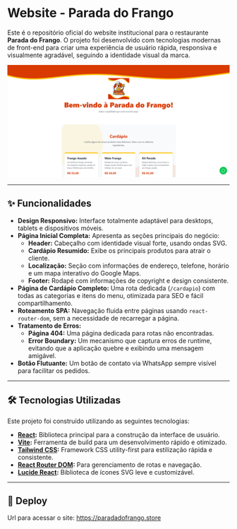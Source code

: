 # Website - Parada do Frango

Este é o repositório oficial do website institucional para o restaurante **Parada do Frango**. O projeto foi desenvolvido com tecnologias modernas de front-end para criar uma experiência de usuário rápida, responsiva e visualmente agradável, seguindo a identidade visual da marca.

![Screenshot da Página Inicial](src/images/paginaInicial.png)

---

## ✨ Funcionalidades

- **Design Responsivo:** Interface totalmente adaptável para desktops, tablets e dispositivos móveis.
- **Página Inicial Completa:** Apresenta as seções principais do negócio:
    - **Header:** Cabeçalho com identidade visual forte, usando ondas SVG.
    - **Cardápio Resumido:** Exibe os principais produtos para atrair o cliente.
    - **Localização:** Seção com informações de endereço, telefone, horário e um mapa interativo do Google Maps.
    - **Footer:** Rodapé com informações de copyright e design consistente.
- **Página de Cardápio Completo:** Uma rota dedicada (`/cardapio`) com todas as categorias e itens do menu, otimizada para SEO e fácil compartilhamento.
- **Roteamento SPA:** Navegação fluida entre páginas usando `react-router-dom`, sem a necessidade de recarregar a página.
- **Tratamento de Erros:**
    - **Página 404:** Uma página dedicada para rotas não encontradas.
    - **Error Boundary:** Um mecanismo que captura erros de runtime, evitando que a aplicação quebre e exibindo uma mensagem amigável.
- **Botão Flutuante:** Um botão de contato via WhatsApp sempre visível para facilitar os pedidos.

---

## 🛠️ Tecnologias Utilizadas

Este projeto foi construído utilizando as seguintes tecnologias:

- **[React](https://reactjs.org/):** Biblioteca principal para a construção da interface de usuário.
- **[Vite](https://vitejs.dev/):** Ferramenta de build para um desenvolvimento rápido e otimizado.
- **[Tailwind CSS](https://tailwindcss.com/):** Framework CSS utility-first para estilização rápida e consistente.
- **[React Router DOM](https://reactrouter.com/):** Para gerenciamento de rotas e navegação.
- **[Lucide React](https://lucide.dev/):** Biblioteca de ícones SVG leve e customizável.

---

## 🚀 Deploy

Url para acessar o site: https://paradadofrango.store